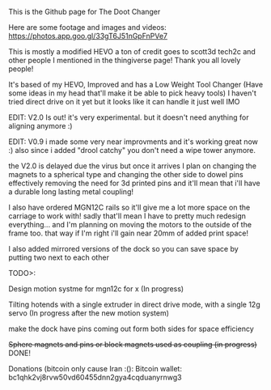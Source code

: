 This is the Github page for The Doot Changer

Here are some footage and images and videos:
https://photos.app.goo.gl/33gT6J51nGpFnPVe7

This is mostly a modified HEVO a ton of credit goes to scott3d tech2c and other people I mentioned in the thingiverse page! Thank you all lovely people!

It's based of my HEVO, Improved and has a Low Weight Tool Changer (Have some ideas in my head that'll make it be able to pick heavy tools) I haven't tried direct drive on it yet but it looks like it can handle it just well IMO


EDIT: V2.0 Is out! it's very experimental. but it doesn't need anything for aligning anymore :)


EDIT: V0.9 i made some very near improvments and it's working great now :) also since i added "drool catchy" you don't need a wipe tower anymore.

 the V2.0 is delayed due the virus but once it arrives I plan on changing the magnets to a spherical type and changing the other side to dowel pins effectively removing the need for 3d printed pins and it'll mean that i'll have a durable long lasting metal coupling!
 
 I also have ordered MGN12C rails so it'll give me a lot more space on the carriage to work with! sadly that'll mean I have to pretty much redesign everything... and I'm planning on moving the motors to the outside of the frame too. that way if I'm right i'll gain near 20mm of added print space!
 
 I also added mirrored versions of the dock so you can save space by putting two next to each other


TODO>:

Design motion systme for mgn12c for x (In progress)

Tilting hotends with a single extruder in direct drive mode, with a single 12g servo  (In progress after the new motion system)

make the dock have pins coming out form both sides for space efficiency

~~Sphere magnets and pins or block magnets used as coupling (in progress)~~ DONE!

Donations (bitcoin only cause Iran :():
Bitcoin wallet: bc1qhk2vj8rvw50vd60455dnn2gya4cqduanyrnwg3
